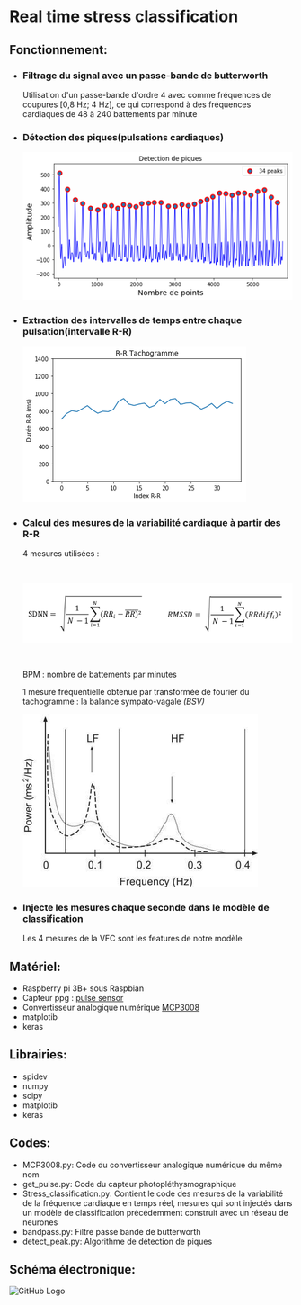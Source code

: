 # Real time stress classification
<h2>Fonctionnement:</h2>
<ul>
  <li><h3>Filtrage du signal avec un passe-bande de butterworth</h3></li>
  Utilisation d'un passe-bande d'ordre 4 avec comme fréquences de coupures [0,8 Hz; 4 Hz], ce qui correspond à des fréquences cardiaques de 48 à 240 battements par minute
  <li><h3>Détection des piques(pulsations cardiaques)</h3></li>
  
  ![GitHub Logo](/images/signal.png)
  
  <li><h3>Extraction des intervalles de temps entre chaque pulsation(intervalle R-R)</h3></li>
  
  ![GitHub Logo](/images/Tachogramme.png)
  
  <li><h3>Calcul des mesures de la variabilité cardiaque à partir des R-R</h3></li>
  <p> 4 mesures utilisées : </p> <br/>
  
  ![GitHub Logo](/images/formule.png)
  
  <br/>
  <p>BPM : nombre de battements par minutes</p>
  <p>1 mesure fréquentielle obtenue par transformée de fourier du tachogramme : la balance sympato-vagale <i>(BSV)</i></p>
  
  ![GitHub Logo](/images/bsv.png)
  
  <li><h3>Injecte les mesures chaque seconde dans le modèle de classification</h3></li>
  <p>Les 4 mesures de la VFC sont les features de notre modèle</p>
</ul> 

<h2>Matériel:</h2>
<ul>
  <li>Raspberry pi 3B+ sous Raspbian</li>
  <li>Capteur ppg : <a href="https://pulsesensor.com/">pulse sensor</a></li>
  <li>Convertisseur analogique numérique <a href="/datasheet_MCP/MCP3008.pdf">MCP3008</a></li>
  <li>matplotib</li>
  <li>keras</li>
</ul> 

<h2>Librairies:</h2>
<ul>
  <li>spidev</li>
  <li>numpy</li>
  <li>scipy</li>
  <li>matplotib</li>
  <li>keras</li>
</ul> 

<h2>Codes:</h2>
 <ul>
  <li>MCP3008.py: Code du convertisseur analogique numérique du même nom </li>
  <li>get_pulse.py: Code du capteur photopléthysmographique</li>
  <li>Stress_classification.py: Contient le code des mesures de la variabilité de la fréquence cardiaque en temps réel, mesures qui sont injectés dans un modèle de classification précédemment construit avec un réseau de neurones</li>
 <li>bandpass.py: Filtre passe bande de butterworth</li>
 <li>detect_peak.py: Algorithme de détection de piques </li>

</ul> 

<h2>Schéma électronique:</h2>

![GitHub Logo](/images/schéma_final.png)



